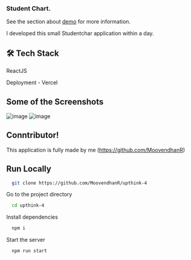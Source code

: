 ### Student Chart.

See the section about [demo](https://studentchart.vercel.app/) for more information.



I developed this small Studentchar application  within a day.


## 🛠 Tech Stack <br/>
ReactJS<br/>

Deployment - Vercel<br/>


## Some of the Screenshots
![image](https://user-images.githubusercontent.com/87975437/226189045-1e342a5f-c7ca-4d62-9c12-b21c62f286c5.png)
![image](https://user-images.githubusercontent.com/87975437/226189048-d3a72fd0-e935-4328-9e11-d0f67c79bb5b.png)


## Conntributor!

This application is fully made by me 
(https://github.com/MoovendhanR)

## Run Locally

```bash
  git clone https://github.com/MoovendhanR/upthink-4
```

Go to the project directory

```bash
  cd upthink-4
```

Install dependencies

```bash
  npm i
```

Start the server

```bash
  npm run start
```






